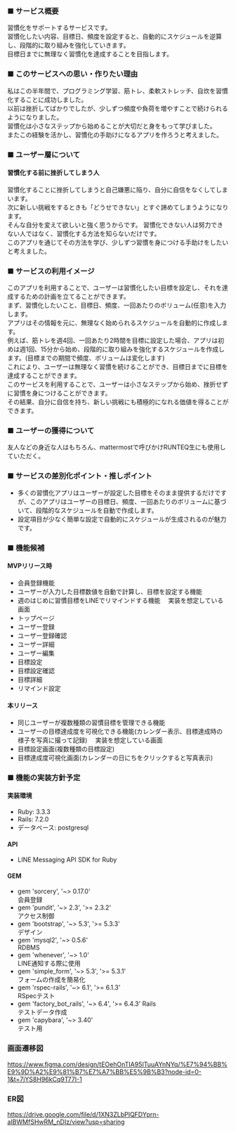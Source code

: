### ■ サービス概要
習慣化をサポートするサービスです。<br>
習慣化したい内容、目標日、頻度を設定すると、自動的にスケジュールを逆算し、段階的に取り組みを強化していきます。<br>
目標日までに無理なく習慣化を達成することを目指します。
### ■ このサービスへの思い・作りたい理由
私はこの半年間で、プログラミング学習、筋トレ、柔軟ストレッチ、自炊を習慣化することに成功しました。<br>
以前は挫折してばかりでしたが、少しずつ頻度や負荷を増やすことで続けられるようになりました。<br>
習慣化は小さなステップから始めることが大切だと身をもって学びました。<br>
またこの経験を活かし、習慣化の手助けになるアプリを作ろうと考えました。<br>
### ■ ユーザー層について
#### 習慣化する前に挫折してしまう人
習慣化することに挫折してしまうと自己嫌悪に陥り、自分に自信をなくしてしまいます。<br>
次に新しい挑戦をするときも「どうせできない」とすぐ諦めてしまうようになります。<br>
そんな自分を変えて欲しいと強く思うからです。
習慣化できない人は努力できない人ではなく、習慣化する方法を知らないだけです。<br>
このアプリを通じてその方法を学び、少しずつ習慣を身につける手助けをしたいと考えました。
### ■ サービスの利用イメージ
このアプリを利用することで、ユーザーは習慣化したい目標を設定し、それを達成するための計画を立てることができます。<br>
まず、習慣化したいこと、目標日、頻度、一回あたりのボリューム(任意)を入力します。<br>
アプリはその情報を元に、無理なく始められるスケジュールを自動的に作成します。<br>
例えば、筋トレを週4回、一回あたり2時間を目標に設定した場合、アプリは初めは週1回、15分から始め、段階的に取り組みを強化するスケジュールを作成します。(目標までの期間で頻度、ボリュームは変化します)<br>
これにより、ユーザーは無理なく習慣を続けることができ、目標日までに目標を達成することができます。<br>
このサービスを利用することで、ユーザーは小さなステップから始め、挫折せずに習慣を身につけることができます。<br>
その結果、自分に自信を持ち、新しい挑戦にも積極的になれる価値を得ることができます。
### ■ ユーザーの獲得について
友人などの身近な人はもちろん、mattermostで呼びかけRUNTEQ生にも使用していただく。
### ■ サービスの差別化ポイント・推しポイント
- 多くの習慣化アプリはユーザーが設定した目標をそのまま提供するだけですが、このアプリはユーザーの目標日、頻度、一回あたりのボリュームに基づいて、段階的なスケジュールを自動で作成します。
- 設定項目が少なく簡単な設定で自動的にスケジュールが生成されるのが魅力です。
### ■ 機能候補
#### MVPリリース時
- 会員登録機能
- ユーザーが入力した目標数値を自動で計算し、目標を設定する機能
- 週のはじめに習慣目標をLINEでリマインドする機能
　実装を想定している画面<br>
 - トップページ
 - ユーザー登録
 - ユーザー登録確認
 - ユーザー詳細
 - ユーザー編集
 - 目標設定
 - 目標設定確認
 - 目標詳細
 - リマインド設定
#### 本リリース
- 同じユーザーが複数種類の習慣目標を管理できる機能
- ユーザーの目標達成度を可視化できる機能(カレンダー表示、目標達成時の様子を写真に撮って記録)
　実装を想定している画面<br>
- 目標設定画面(複数種類の目標設定)
- 目標達成度可視化画面(カレンダーの日にちをクリックすると写真表示)
### ■ 機能の実装方針予定
#### 実装環境
- Ruby: 3.3.3
- Rails: 7.2.0
- データベース: postgresql
#### API
- LINE Messaging API SDK for Ruby
#### GEM
- gem 'sorcery', '~> 0.17.0' <br>
  会員登録
- gem 'pundit', '~> 2.3', '>= 2.3.2'<br>
  アクセス制御
- gem 'bootstrap', '~> 5.3', '>= 5.3.3'<br>
  デザイン
- gem 'mysql2', '~> 0.5.6'<br>
  RDBMS
- gem 'whenever', '~> 1.0'<br>
  LINE通知する際に使用
- gem 'simple_form', '~> 5.3', '>= 5.3.1'<br>
  フォームの作成を簡易化
- gem 'rspec-rails', '~> 6.1', '>= 6.1.3'<br>
  RSpecテスト
- gem 'factory_bot_rails', '~> 6.4', '>= 6.4.3' Rails<br>
  テストデータ作成
- gem 'capybara', '~> 3.40'<br>
  テスト用

### 画面遷移図
https://www.figma.com/design/tEOehOnTIA95ITuuAYnNYq/%E7%94%BB%E9%9D%A2%E9%81%B7%E7%A7%BB%E5%9B%B3?node-id=0-1&t=7jYS8H96kCq9T77I-1

### ER図
https://drive.google.com/file/d/1XN3ZLbPIQFDYprn-aIBWMfSHwRM_nDIz/view?usp=sharing